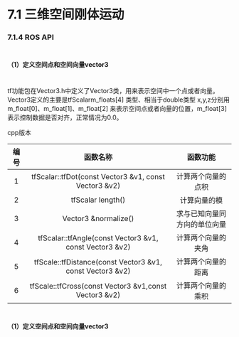 # 7.1 三维空间刚体运动

### 7.1.4 ROS API

$$\quad$$**（1）定义空间点和空间向量vector3**

$$\quad$$tf功能包在Vector3.h中定义了Vector3类，用来表示空间中一个点或者向量。Vector3定义的主要是tfScalarm\_floats\[4\] 类型、相当于double类型 x,y,z分别用 m\_float\[0\]、m\_float\[1\]、m\_float\[2\] 来表示空间点或者向量的位置，m\_float\[3\]表示控制数据是否对齐，正常情况为0.0。

cpp版本

| 编号 | 函数名称 | 函数功能 |
| :---: | :---: | :---: |
| 1 | tfScalar::tfDot\(const Vector3 &v1, const Vector3 &v2\) | 计算两个向量的点积 |
| 2 | tfScalar length\(\) | 计算向量的模 |
| 3 | Vector3 &normalize\(\) | 求与已知向量同方向的单位向量 |
| 4 | tfScalar::tfAngle\(const Vector3 &v1, const Vector3 &v2\) | 计算两个向量的夹角 |
| 5 | tfScale::tfDistance\(const Vector3 &v1, const Vector3 &v2\) | 计算两个向量的距离 |
| 6 | tfScale::tfCross\(const Vector3 &v1,const Vector3 &v2\) | 计算两个向量的乘积 |

    
$$\quad$$**（1）定义空间点和空间向量vector3**

